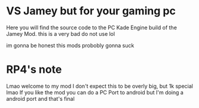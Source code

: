 # VS Jamey but for your gaming pc
Here you will find the source code to the PC Kade Engine build of the Jamey Mod.
this is a very bad do not use lol

im gonna be honest this mods probobly gonna suck

# RP4's note
Lmao welcome to my mod
I don't expect this to be overly big, but 1k special lmao
If you like the mod you can do a PC Port to android but I'm doing a android port and that's final

